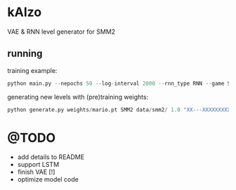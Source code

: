 # kAIzo
VAE & RNN level generator for SMM2

## running
training example:

```python
python main.py --nepochs 50 --log-interval 2000 --rnn_type RNN --game SMM2 --data data/smm2/ --cuda --h 64 --w 128
```

generating new levels with (pre)training weights:

```python 
python generate.py weights/mario.pt SMM2 data/smm2/ 1.0 "XX---XXXXXXXXX--------------" 120
```

# @TODO
- add details to README
- support LSTM
- finish VAE [!]
- optimize model code
